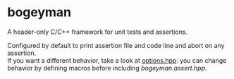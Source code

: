 # bogeyman

A header-only C/C++ framework for unit tests and assertions.

Configured by default to print assertion file and code line and abort on any assertion.  
If you want a different behavior, take a look at [options.hpp](inc/bogeyman/options.hpp): you can change behavior by defining macros before including *bogeyman.assert.hpp*.
